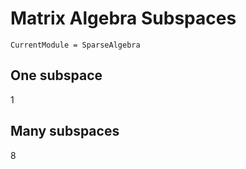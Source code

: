 # Matrix Algebra Subspaces

```@meta
CurrentModule = SparseAlgebra
```

## One subspace

1

## Many subspaces

8
